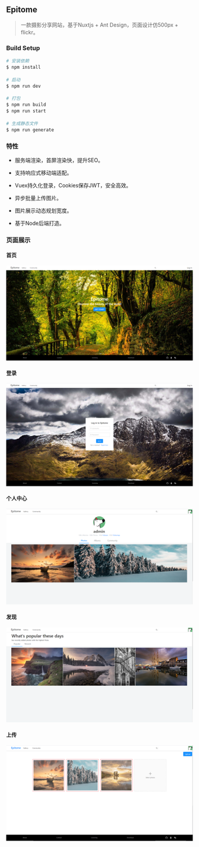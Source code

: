 ## Epitome

> 一款摄影分享网站，基于Nuxtjs + Ant Design，页面设计仿500px + flickr。

### Build Setup

```bash
# 安装依赖
$ npm install

# 启动
$ npm run dev

# 打包
$ npm run build
$ npm run start

# 生成静态文件
$ npm run generate
```
### 特性

- 服务端渲染，首屏渲染快，提升SEO。
- 支持响应式移动端适配。

- Vuex持久化登录，Cookies保存JWT，安全高效。

- 异步批量上传图片。

- 图片展示动态规划宽度。

- 基于Node后端打造。

  
### 页面展示

#### 首页
![alt 属性文本](./srceenshoots/home.png)
#### 登录
![alt 属性文本](./srceenshoots/login.png)
#### 个人中心
![alt 属性文本](./srceenshoots/profile.png)
#### 发现
![alt 属性文本](./srceenshoots/gallery.png)
#### 上传
![alt 属性文本](./srceenshoots/upload.png)